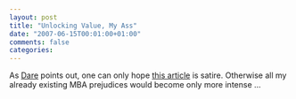 ```yaml
---
layout: post
title: "Unlocking Value, My Ass"
date: "2007-06-15T00:01:00+01:00"
comments: false
categories: 
---
```


<p>As <a href="http://www.25hoursaday.com/weblog/2007/06/14/Top5QuestionsImCurrentlyPondering.aspx">Dare</a> points out, one can only hope <a href="http://www.businessweek.com/bschools/content/jun2007/bs20070607_329811.htm?chan=top+news_top+news+index_b-schools">this article</a> is satire. Otherwise all my already existing MBA prejudices would become only more intense &#8230;</p>


